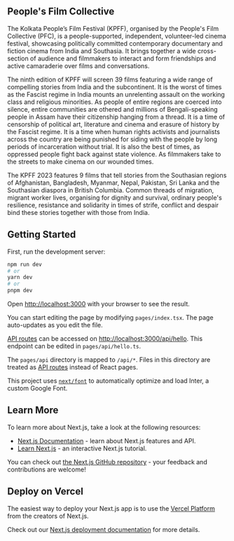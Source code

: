 ## People's Film Collective 
The Kolkata People’s Film Festival (KPFF), organised by the People's Film Collective (PFC), is a people-supported, independent, volunteer-led cinema festival, showcasing politically committed contemporary documentary and fiction cinema from India and Southasia. It brings together a wide cross-section of audience and filmmakers to interact and form friendships and active camaraderie over films and conversations.

The ninth edition of KPFF will screen 39 films featuring a wide range of compelling stories from India and the subcontinent. It is the worst of times as the Fascist regime in India mounts an unrelenting assault on the working class and religious minorities. As people of entire regions are coerced into silence, entire communities are othered and millions of Bengali-speaking people in Assam have their citizenship hanging from a thread. It is a time of censorship of political art, literature and cinema and erasure of history by the Fascist regime. It is a time when human rights activists and journalists across the country are being punished for siding with the people by long periods of incarceration without trial. It is also the best of times, as oppressed people fight back against state violence. As filmmakers take to the streets to make cinema on our wounded times.

The KPFF 2023 features 9 films that tell stories from the Southasian regions of Afghanistan, Bangladesh, Myanmar, Nepal, Pakistan, Sri Lanka and the Southasian diaspora in British Columbia. Common threads of migration, migrant worker lives, organising for dignity and survival, ordinary people's resilience, resistance and solidarity in times of strife, conflict and despair bind these stories together with those from India.

## Getting Started

First, run the development server:

```bash
npm run dev
# or
yarn dev
# or
pnpm dev
```

Open [http://localhost:3000](http://localhost:3000) with your browser to see the result.

You can start editing the page by modifying `pages/index.tsx`. The page auto-updates as you edit the file.

[API routes](https://nextjs.org/docs/api-routes/introduction) can be accessed on [http://localhost:3000/api/hello](http://localhost:3000/api/hello). This endpoint can be edited in `pages/api/hello.ts`.

The `pages/api` directory is mapped to `/api/*`. Files in this directory are treated as [API routes](https://nextjs.org/docs/api-routes/introduction) instead of React pages.

This project uses [`next/font`](https://nextjs.org/docs/basic-features/font-optimization) to automatically optimize and load Inter, a custom Google Font.

## Learn More

To learn more about Next.js, take a look at the following resources:

- [Next.js Documentation](https://nextjs.org/docs) - learn about Next.js features and API.
- [Learn Next.js](https://nextjs.org/learn) - an interactive Next.js tutorial.

You can check out [the Next.js GitHub repository](https://github.com/vercel/next.js/) - your feedback and contributions are welcome!

## Deploy on Vercel

The easiest way to deploy your Next.js app is to use the [Vercel Platform](https://vercel.com/new?utm_medium=default-template&filter=next.js&utm_source=create-next-app&utm_campaign=create-next-app-readme) from the creators of Next.js.

Check out our [Next.js deployment documentation](https://nextjs.org/docs/deployment) for more details.

 
